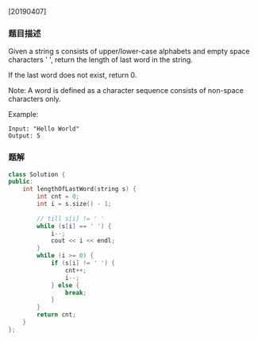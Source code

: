 [20190407]

### 题目描述

Given a string s consists of upper/lower-case alphabets and empty space characters ' ', return the length of last word in the string.

If the last word does not exist, return 0.

Note: A word is defined as a character sequence consists of non-space characters only.

Example:

```pre
Input: "Hello World"
Output: 5
```

### 题解

```cpp
class Solution {
public:
    int lengthOfLastWord(string s) {
        int cnt = 0;
        int i = s.size() - 1;
        
        // till s[i] != ' '
        while (s[i] == ' ') {
            i--; 
            cout << i << endl;
        } 
        while (i >= 0) {   
            if (s[i] != ' ') {
                cnt++;
                i--;
            } else {
                break;
            }
        }
        return cnt;
    }
};
```
